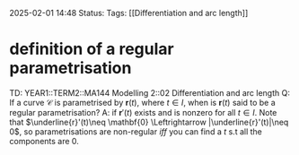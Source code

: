 2025-02-01 14:48
Status: 
Tags: [[Differentiation and arc length]]
# definition of a regular parametrisation

TD: YEAR1::TERM2::MA144 Modelling 2::02 Differentiation and arc length
Q: If a curve $\mathcal C$ is parametrised by $\mathbf{r}(t)$, where $t \in I$, when is  $\mathbf{r}(t)$ said to be a regular parametrisation?
A: if $\mathbf{r}'(t)$ exists and is nonzero for all $t \in I$.
Note that $\underline{r}'(t)\neq \mathbf{0} \Leftrightarrow |\underline{r}'(t)|\neq 0$, so parametrisations are non-regular _iff_
you can find a $t$ s.t all the components are $0$.
<!--ID: 1738421694071-->
